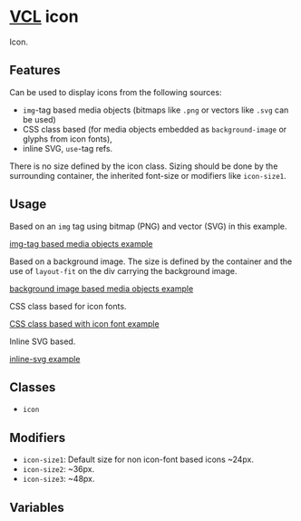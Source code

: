 # [VCL](https://vcl.github.io/) icon

Icon.

## Features

Can be used to display icons from the following sources:

- `img`-tag based media objects (bitmaps like `.png` or vectors like
  `.svg` can be used)
- CSS class based (for media objects embedded as
  `background-image` or glyphs from icon fonts),
- inline SVG, `use`-tag refs.

There is no size defined by the icon class. Sizing should be done by
the surrounding container, the inherited font-size or modifiers like
`icon-size1`.

## Usage

Based on an `img` tag using bitmap (PNG) and vector (SVG) in this example.

[img-tag based media objects example](/demo/example-img-tag.html)

Based on a background image. The size is defined by the container and the use
of `layout-fit` on the div carrying the background image.

[background image based media objects example](/demo/example-background-image.html)

CSS class based for icon fonts.

[CSS class based with icon font example](/demo/example-icon-font.html)

Inline SVG based.

[inline-svg example](/demo/example-inline-svg.html)

## Classes

- `icon`

## Modifiers

- `icon-size1`: Default size for non icon-font based icons ~24px.
- `icon-size2`: ~36px.
- `icon-size3`: ~48px.

## Variables
